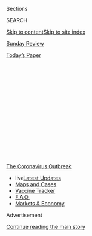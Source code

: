 <div id="app">

<div>

<div>

<div>

<div class="NYTAppHideMasthead css-1q2w90k e1suatyy0">

<div class="section css-ui9rw0 e1suatyy2">

<div class="css-eph4ug er09x8g0">

<div class="css-6n7j50">

</div>

<span class="css-1dv1kvn">Sections</span>

<div class="css-10488qs">

<span class="css-1dv1kvn">SEARCH</span>

</div>

[Skip to content](#site-content)[Skip to site index](#site-index)

</div>

<div id="masthead-section-label" class="css-1wr3we4 eaxe0e00">

[Sunday Review](https://www.nytimes.com/section/opinion/sunday)

</div>

<div class="css-10698na e1huz5gh0">

</div>

</div>

<div id="masthead-bar-one" class="section hasLinks css-15hmgas e1csuq9d3">

<div class="css-uqyvli e1csuq9d0">

</div>

<div class="css-1uqjmks e1csuq9d1">

</div>

<div class="css-9e9ivx">

[](https://myaccount.nytimes.com/auth/login?response_type=cookie&client_id=vi)

</div>

<div class="css-1bvtpon e1csuq9d2">

[Today’s Paper](https://www.nytimes.com/section/todayspaper)

</div>

</div>

</div>

</div>

<div data-aria-hidden="false">

<div id="site-content" role="main">

<div>

<div class="css-1aor85t" style="opacity:0.000000001;z-index:-1;visibility:hidden">

<div class="css-1hqnpie">

<div class="css-epjblv">

<span class="css-17xtcya">[Sunday
Review](/section/opinion/sunday)</span><span class="css-x15j1o">|</span><span class="css-fwqvlz">Trump
Threatens to Turn Pandemic Schooling Into a Culture War</span>

</div>

<div class="css-k008qs">

<div class="css-1iwv8en">

<span class="css-18z7m18"></span>

<div>

</div>

</div>

<span class="css-1n6z4y">https://nyti.ms/2ZZj6vf</span>

<div class="css-1705lsu">

<div class="css-4xjgmj">

<div class="css-4skfbu" role="toolbar" data-aria-label="Social Media Share buttons, Save button, and Comments Panel with current comment count" data-testid="share-tools">

  - 
  - 
  - 
  - 
    
    <div class="css-6n7j50">
    
    </div>

  - 
  - 

</div>

</div>

</div>

</div>

</div>

</div>

<div id="NYT_TOP_BANNER_REGION" class="css-13pd83m">

<div>

<div id="styln-prism-menu-1592847958612" class="section interactive-content interactive-size-medium css-1edisqu">

<div class="css-17ih8de interactive-body">

<div id="scroll-container" class="css-1gj85ro">

[<span class="styln-title-wrap"><span class="css-1pje3qr">The
Coronavirus</span><span class="css-1pje3qr">
Outbreak</span></span>](https://www.nytimes.com/news-event/coronavirus?action=click&pgtype=Article&state=default&region=TOP_BANNER&context=storylines_menu)

  - <span class="css-kqxiym" data-emphasize="true">live</span>[Latest
    Updates](https://www.nytimes.com/2020/08/08/world/coronavirus-updates.html?action=click&pgtype=Article&state=default&region=TOP_BANNER&context=storylines_menu)
  - [Maps and
    Cases](https://www.nytimes.com/interactive/2020/us/coronavirus-us-cases.html?action=click&pgtype=Article&state=default&region=TOP_BANNER&context=storylines_menu)
  - [Vaccine
    Tracker](https://www.nytimes.com/interactive/2020/science/coronavirus-vaccine-tracker.html?action=click&pgtype=Article&state=default&region=TOP_BANNER&context=storylines_menu)
  - [F.A.Q.](https://www.nytimes.com/interactive/2020/world/coronavirus-tips-advice.html?action=click&pgtype=Article&state=default&region=TOP_BANNER&context=storylines_menu)
  - [Markets &
    Economy](https://www.nytimes.com/live/2020/08/07/business/stock-market-today-coronavirus?action=click&pgtype=Article&state=default&region=TOP_BANNER&context=storylines_menu)

</div>

</div>

</div>

</div>

</div>

<div id="top-wrapper" class="css-1sy8kpn">

<div id="top-slug" class="css-l9onyx">

Advertisement

</div>

[Continue reading the main story](#after-top)

<div class="ad top-wrapper" style="text-align:center;height:100%;display:block;min-height:250px">

<div id="top" class="place-ad" data-position="top" data-size-key="top">

</div>

</div>

<div id="after-top">

</div>

</div>

<div>

<div class="css-v5btjw etb61u70">

<div class="css-v05ibm etb61u71">

[Opinion](/section/opinion)

</div>

</div>

<div id="sponsor-wrapper" class="css-1hyfx7x">

<div id="sponsor-slug" class="css-19vbshk">

Supported by

</div>

[Continue reading the main story](#after-sponsor)

<div id="sponsor" class="ad sponsor-wrapper" style="text-align:center;height:100%;display:block">

</div>

<div id="after-sponsor">

</div>

</div>

<div class="css-186x18t">

</div>

<div class="css-1vkm6nb ehdk2mb0">

# Trump Threatens to Turn Pandemic Schooling Into a Culture War

</div>

The president might sabotage parents’ best hopes for getting their kids
back to school.

<div class="css-18e8msd">

<div class="css-vp77d3 epjyd6m0">

<div class="css-1p10dcb ey68jwv0" data-aria-hidden="true">

[![Michelle
Goldberg](https://static01.nyt.com/images/2018/04/02/opinion/michelle-goldberg/michelle-goldberg-thumbLarge.png
"Michelle Goldberg")](https://www.nytimes.com/by/michelle-goldberg)

</div>

<div class="css-1baulvz">

By [<span class="css-1baulvz last-byline" itemprop="name">Michelle
Goldberg</span>](https://www.nytimes.com/by/michelle-goldberg)

<div class="css-8atqhb">

Opinion Columnist

</div>

</div>

</div>

  - July 10, 2020

  - 
    
    <div class="css-4xjgmj">
    
    <div class="css-d8bdto" role="toolbar" data-aria-label="Social Media Share buttons, Save button, and Comments Panel with current comment count" data-testid="share-tools">
    
      - 
      - 
      - 
      - 
        
        <div class="css-6n7j50">
        
        </div>
    
      - 
      - 
    
    </div>
    
    </div>

</div>

<div class="css-79elbk" data-testid="photoviewer-wrapper">

<div class="css-z3e15g" data-testid="photoviewer-wrapper-hidden">

</div>

<div class="css-1a48zt4 ehw59r15" data-testid="photoviewer-children">

![<span class="css-cnj6d5 e1z0qqy90" itemprop="copyrightHolder"><span class="css-1ly73wi e1tej78p0">Credit...</span><span><span>Calla
Kessler/The New York
Times</span></span></span>](https://static01.nyt.com/images/2020/07/12/opinion/10goldberg1/10goldberg1-articleLarge.jpg?quality=75&auto=webp&disable=upscale)

</div>

</div>

</div>

<div class="section meteredContent css-1r7ky0e" name="articleBody" itemprop="articleBody">

<div class="css-1fanzo5 StoryBodyCompanionColumn">

<div class="css-53u6y8">

Two weeks ago, I asked Randi Weingarten, president of the American
Federation of Teachers, what a functioning Department of Education would
be doing to prepare the country to [reopen
schools](https://www.nytimes.com/2020/07/10/us/politics/trump-schools-reopening.html)
in the fall.

“A functioning Department of Education would have been getting groups of
superintendents and principals and unions and others together from the
middle of March,” she told me. It would have created a clearinghouse of
best practices for maintaining grab-and-go lunch programs and online
education. By mid-April it would have convened experts to figure out how
to reopen schools safely, and offered grants to schools trying different
models.

“None of that has happened,” said Weingarten. “Zero.”

Instead, Donald
[Trump](https://www.nytimes.com/2020/07/10/us/politics/trump-schools-reopening.html)
has approached the extraordinarily complex challenge of educating
children during a pandemic just as he’s approached most other matters of
governing: with bullying, bluster and propaganda.

While doing nothing to curb the wildfire spread of the coronavirus, he
has demanded that schools reopen and threatened to cut off funding for
those that don’t. On Wednesday, he tweeted that the guidelines for
reopening schools from his own Centers for Disease Control and
Prevention were “very tough & expensive,” adding, “I will be meeting
with them\!\!\!” Mike Pence then suggested that the [guidelines would be
revised](https://www.usatoday.com/story/news/politics/2020/07/08/pence-cdc-changing-coronavirus-school-guidelines-after-trump-attack/5398493002/).
On Thursday the agency’s director, Dr. Robert Redfield, [said they
wouldn’t
be](https://www.cnn.com/2020/07/09/politics/cdc-guidelines-school-reopenings/index.html),
but later, seeming to give into pressure, said the guidelines should be
seen as [recommendations, not
requirements](https://news.yahoo.com/cdc-softens-guidelines-for-reopening-schools-after-trump-calls-them-impractical-and-expensive-181630718.html).

</div>

</div>

<div class="css-1fanzo5 StoryBodyCompanionColumn">

<div class="css-53u6y8">

Also on Thursday, Secretary of Education Betsy DeVos gestured toward a
plan of coronavirus-inspired school choice that would punish public
schools that don’t fully reopen. Without offering details, she said
families could take the federal money spent at these schools and use it
elsewhere. She’s long wanted to give public money to private schools;
perhaps she thinks this coronavirus has given her the chance.

When I spoke to Weingarten again on Thursday, she wasn’t worried that
Trump and DeVos would be able to follow through on their threats; they
can’t redirect the funds without Congress. But with their crude attempts
at coercion, they’ve politicized school reopening just as Trump
politicized mask-wearing and hydroxychloroquine.

As a result, the administration has made reopening schools more
difficult. “The threats are empty, but the distrust they have caused is
not,” Weingarten said.

At the end of June, the American Federation of Teachers [surveyed its
members](https://www.aft.org/sites/default/files/june_2020_member_poll_slides_07072020.pdf)
and found a broad willingness to return to the classroom. Two-thirds of
respondents said school buildings should reopen in some capacity, and 76
percent said they’d be comfortable being in school with the proper
safeguards. But after Trump began ranting about schools, Weingarten
started hearing from teachers who were scared that reopening would be
done rashly.

So as Trump tries to turn school reopenings into part of his culture
war, Weingarten fears “a huge brain drain of people not willing to be in
schools anymore.”

</div>

</div>

<div class="css-1fanzo5 StoryBodyCompanionColumn">

<div class="css-53u6y8">

To be clear: As a parent, I want schools to open full-time at least as
much as Trump does. On Wednesday, New York City announced its plan to
send kids back to school part time, and it is a calamity. To accommodate
C.D.C. guidelines calling for six feet of distance between desks,
students will be able to go to school only one to three days a week. It
is not yet clear if schools will be able to ensure that siblings will
attend on the same days. Working parents could end up needing full-time
child care indefinitely, and there are, as yet, no plans to provide it
publicly.

</div>

</div>

<div>

</div>

<div class="css-1fanzo5 StoryBodyCompanionColumn">

<div class="css-53u6y8">

Similar hybrid schedules are being adopted all over the country — and
grim as they are, they might turn out to be too optimistic, because they
depend on the virus being somewhat contained. Palm Beach, Fla., [just
announced](https://www.palmbeachpost.com/news/20200708/pbc-school-campuses-will-remain-closed-to-students-board-members-decide)
that schools there won’t open at all. Other districts in hard-hit areas
will likely follow suit.

So far, the results of so-called “remote learning” — a term I dislike,
since it presumes that learning is happening — have been terrible for
students, especially disadvantaged ones. The fallout for many parents’
financial prospects and mental health is catastrophic. And part-time
schooling is likely to significantly amplify educational inequalities
that are already enormous. As those who can afford it hire private
teachers and tutors, we are rapidly heading toward a system of
neo-governesses in which basic schooling becomes a luxury good
unattainable for many people outside the 1 percent.

<div id="NYT_MAIN_CONTENT_2_REGION" class="css-9tf9ac">

<div>

<div id="styln-prism-freeform-1596575370630" class="section interactive-content interactive-size-medium css-1ftcdic">

<div class="css-17ih8de interactive-body">

<div id="prism-freeform-block-82053" class="css-19mumt8" role="complementary" data-storyline="The Coronavirus Outbreak" data-truncated="false" tabindex="0">

<div class="css-a8d9oz">

<div>

### The Coronavirus Outbreak

#### Back to School

Updated Aug. 8, 2020

The latest highlights as the first students return to U.S. schools.

  -   - Health experts say New York State schools are [in a good
        position to
        reopen](https://www.nytimes.com/2020/08/07/health/coronavirus-ny-schools-reopen.html?action=click&pgtype=Article&state=default&region=MAIN_CONTENT_2&context=storylines_keepup),
        and Gov. Andrew M. Cuomo has [cleared the
        way](https://www.nytimes.com/2020/08/07/nyregion/cuomo-schools-reopening.html?action=click&pgtype=Article&state=default&region=MAIN_CONTENT_2&context=storylines_keepup).
      - Many schools spent the summer focused on reopening classrooms.
        What if they had [focused on improving remote
        learning](https://www.nytimes.com/2020/08/07/us/remote-learning-fall-2020.html?action=click&pgtype=Article&state=default&region=MAIN_CONTENT_2&context=storylines_keepup)
        instead?
      - A mother in Germany describes how her family [coped with the
        anxiety and
        uncertainty](https://www.nytimes.com/2020/08/07/parenting/germany-schools-reopening-children.html?action=click&pgtype=Article&state=default&region=MAIN_CONTENT_2&context=storylines_keepup)
        of going back to school there.
      - A high school freshman tested positive after two days in class.
        A yearbook editor worries about access to sporting events. We
        spoke to students about [what school is like in the age of
        Covid-19.](https://www.nytimes.com/2020/08/06/us/coronavirus-students.html?action=click&pgtype=Article&state=default&region=MAIN_CONTENT_2&context=storylines_keepup)

<div id="styln-survey-component-82053" class="styln-survey-component">

</div>

</div>

</div>

</div>

</div>

</div>

</div>

</div>

This is almost certainly not why Trump is eager to have school resume.
Rather, school closures and staggered schedules are a crushing weight on
the economy. To millions of parents, they’re an intimate daily reminder
that the president’s incompetence has ruined our lives. But to open
schools in a reasonable way, the government needs to do two things:
control the pandemic, as most other developed countries have done, and
give schools money to adapt. This administration has so far failed to do
either.

And now the president’s interference with the C.D.C. has made things
worse.

Here’s the thing: The C.D.C. guidelines might indeed be too stringent,
at least for elementary schools. There is some evidence that little kids
are less susceptible to Covid-19, and may be less likely to spread it;
in countries where schools have reopened, few clusters have been linked
to elementary schools. (There have been outbreaks in middle schools and
high schools, [most notably in
Israel](https://www.wsj.com/articles/israel-shuts-some-schools-as-coronavirus-cases-jump-after-reopening-11591203323).)

In a recent statement on school reopenings, the American Academy of
Pediatrics says that three feet of distance between desks might be
sufficient, particularly if students wear masks. (Admittedly, getting
little kids to keep masks on is challenging.) “Schools should weigh the
benefits of strict adherence to a 6-feet spacing rule between students
with the potential downside if remote learning is the only alternative,”
it said.

</div>

</div>

<div class="css-1fanzo5 StoryBodyCompanionColumn">

<div class="css-53u6y8">

The hybrid model that many large school districts are adopting is meant
to limit the number of people whom teachers and students are exposed to.
But Elliot Haspel, author of “Crawling Behind: America’s Childcare
Crisis and How to Fix It,” points out that if kids disperse to various
kinds of child care when they aren’t in school, they could end up being
exposed to more people than they would be in a regular classroom.

“It’s a nightmare,” he told me. “I think we’re going to have
significantly more harm to children and to families pursuing a staggered
schedule approach, particularly to elementary school students.”

But Trump’s interference means that now no departure from the current
C.D.C. guidelines will be seen as credible outside of MAGAland. “The
recklessness has made people distrust anything that they say because
they have downplayed the virus from the beginning,” said Weingarten.

Last month, [NPR
reported](https://www.npr.org/2020/06/28/884351948/how-one-maryland-nursing-home-avoided-covid-19)
on a mostly Black nursing home in Maryland that didn’t lose any
residents to Covid because its director listened to what Trump said
about the virus and assumed the opposite was true. “When I heard
President Trump say we only had 15 cases and by the end of the week that
it would be zero, I knew that it was time to act,” the director said.

This is a president with negative credibility. The more Trump demands
that schools open, the more people who’ve paid close attention to him
will fear they all must remain closed.

</div>

</div>

<div>

</div>

<div class="css-1fanzo5 StoryBodyCompanionColumn">

<div class="css-53u6y8">

*The Times is committed to publishing* [*a diversity of
letters*](https://www.nytimes.com/2019/01/31/opinion/letters/letters-to-editor-new-york-times-women.html)
*to the editor. We’d like to hear what you think about this or any of
our articles. Here are some*
[*tips*](https://help.nytimes.com/hc/en-us/articles/115014925288-How-to-submit-a-letter-to-the-editor)*.
And here’s our email:*
[*letters@nytimes.com*](mailto:letters@nytimes.com)*.*

*Follow The New York Times Opinion section on*
[*Facebook*](https://www.facebook.com/nytopinion)*,* [*Twitter
(@NYTopinion)*](http://twitter.com/NYTOpinion) *and*
[*Instagram*](https://www.instagram.com/nytopinion/)*.*

</div>

</div>

</div>

<div>

</div>

<div>

</div>

<div>

</div>

<div>

<div id="bottom-wrapper" class="css-1ede5it">

<div id="bottom-slug" class="css-l9onyx">

Advertisement

</div>

[Continue reading the main story](#after-bottom)

<div id="bottom" class="ad bottom-wrapper" style="text-align:center;height:100%;display:block;min-height:90px">

</div>

<div id="after-bottom">

</div>

</div>

</div>

</div>

</div>

## Site Index

<div>

</div>

## Site Information Navigation

  - [© <span>2020</span> <span>The New York Times
    Company</span>](https://help.nytimes.com/hc/en-us/articles/115014792127-Copyright-notice)

<!-- end list -->

  - [NYTCo](https://www.nytco.com/)
  - [Contact
    Us](https://help.nytimes.com/hc/en-us/articles/115015385887-Contact-Us)
  - [Work with us](https://www.nytco.com/careers/)
  - [Advertise](https://nytmediakit.com/)
  - [T Brand Studio](http://www.tbrandstudio.com/)
  - [Your Ad
    Choices](https://www.nytimes.com/privacy/cookie-policy#how-do-i-manage-trackers)
  - [Privacy](https://www.nytimes.com/privacy)
  - [Terms of
    Service](https://help.nytimes.com/hc/en-us/articles/115014893428-Terms-of-service)
  - [Terms of
    Sale](https://help.nytimes.com/hc/en-us/articles/115014893968-Terms-of-sale)
  - [Site Map](https://spiderbites.nytimes.com)
  - [Help](https://help.nytimes.com/hc/en-us)
  - [Subscriptions](https://www.nytimes.com/subscription?campaignId=37WXW)

</div>

</div>

</div>

</div>
